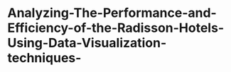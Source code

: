 # Analyzing-The-Performance-and-Efficiency-of-the-Radisson-Hotels-Using-Data-Visualization-techniques-
